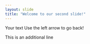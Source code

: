 ```yaml
---
layout: slide
title: "Welcome to our second slide!"
---
```

Your text
Use the left arrow to go back!

This is an additional line
